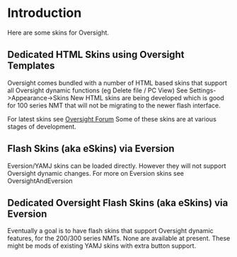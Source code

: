 

# Introduction #

Here are some skins for Oversight.

## Dedicated HTML Skins using Oversight Templates ##

Oversight comes bundled with a number of HTML based skins that support all Oversight dynamic functions (eg Delete file / PC View)
See Settings->Appearance->Skins
New HTML skins are being developed which is good for 100 series NMT that will not be migrating to the newer flash interface.

For latest skins see [Oversight Forum](http://www.networkedmediatank.com/forumdisplay.php?fid=107)
Some of these skins are at various stages of development.

## Flash Skins (aka eSkins) via Eversion ##

Eversion/YAMJ skins can be loaded directly. However they will not support Oversight dynamic changes.
For more on Eversion skins see OversightAndEversion

## Dedicated Oversight Flash Skins (aka eSkins) via Eversion ##

Eventually a goal is to have flash skins that support Oversight dynamic features, for the 200/300 series NMTs. None are available at present.  These might be mods of existing YAMJ skins with extra button support.
